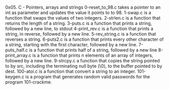 0x05. C - Pointers, arrays and strings
0-reset_to_98.c  takes a pointer to an int as parameter and updates the value
it points to to 98.
1-swap.c is a function that swaps the values of two integers.
2-strlen.c is a function that returns the length of a string.
3-puts.c is a function that prints a string, followed by a new line, to stdout
4-print_rev.c is a function that prints a string, in reverse, followed by a new
line.
5-rev_string.c is a function that reverses a string.
6-puts2.c is a function that prints every other character of a string, starting
with the first character, followed by a new line.
7-puts_half.c is a function that prints half of a string, followed by a new
line
8-print_array.c is a function that prints n elements of an array of integers,
followed by a new line.
9-strcpy.c a function that copies the string pointed to by src, including the
terminating null byte (\0), to the buffer pointed to by dest.
100-atoi.c is a function that convert a string to an integer.
101-keygen.c is a program that generates random valid passwords for the program
101-crackme.
